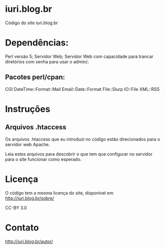 iuri.blog.br
============

Código do site iuri.blog.br

# Dependências:

Perl versão 5;
Servidor Web;
Servidor Web com capacidade para trancar diretórios com senha para usar o admin/;

## Pacotes perl/cpan:

CGI
DateTime::Format::Mail
Email::Date::Format
File::Slurp
IO::File
XML::RSS

# Instruções

## Arquivos .htaccess

Os arquivos .htaccess que eu introduzi no código estão direcionados para o servidor web Apache.

Leia estes arquivos para descobrir o que tem que configurar no servidor para o site funcionar como esperado.

# Licença

O código tem a mesma licença do site, disponível em http://iuri.blog.br/sobre/

CC-BY 3.0

# Contato

http://iuri.blog.br/autor/


